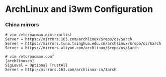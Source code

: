 # ArchLinux and i3wm Configuration

### China mirrors

```
# vim /etc/pacman.d/mirrorlist
Server = https://mirrors.163.com/archlinux/$repo/os/$arch
Server = https://mirrors.tuna.tsinghua.edu.cn/archlinux/$repo/os/$arch
Server = https://mirrors.aliyun.com/archlinux/$repo/os/$arch

# vim /etc/pacman.conf
[archlinuxcn]
SigLevel = Optional TrustAll
Server = http://mirrors.163.com/archlinux-cn/$arch

```

